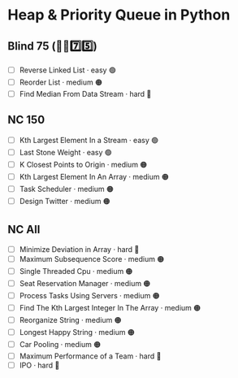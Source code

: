 # Heap & Priority Queue in Python

## Blind 75 (🧑‍🦯7️⃣5️⃣)
- [ ] Reverse Linked List · easy 🟢 
- [ ] Reorder List · medium 🟠
- [ ] Find Median From Data Stream · hard 🔴

## NC 150
- [ ] Kth Largest Element In a Stream · easy 🟢 
- [ ] Last Stone Weight · easy 🟢 
- [ ] K Closest Points to Origin · medium 🟠
- [ ] Kth Largest Element In An Array · medium 🟠
- [ ] Task Scheduler · medium 🟠
- [ ] Design Twitter · medium 🟠

## NC All
- [ ] Minimize Deviation in Array · hard 🔴
- [ ] Maximum Subsequence Score · medium 🟠
- [ ] Single Threaded Cpu · medium 🟠
- [ ] Seat Reservation Manager · medium 🟠
- [ ] Process Tasks Using Servers · medium 🟠
- [ ] Find The Kth Largest Integer In The Array · medium 🟠	
- [ ] Reorganize String · medium 🟠
- [ ] Longest Happy String · medium 🟠
- [ ] Car Pooling · medium 🟠
- [ ] Maximum Performance of a Team · hard 🔴
- [ ] IPO · hard 🔴
